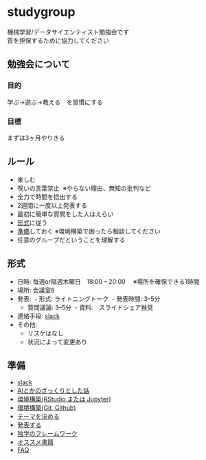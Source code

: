 # studygroup
機械学習/データサイエンティスト勉強会です  
質を担保するために協力してください

## 勉強会について
### 目的
学ぶ→遊ぶ→教える　を習慣にする

### 目標
まずは3ヶ月やりきる

## ルール
- 楽しむ
- 呪いの言葉禁止  ※やらない理由、無知の批判など
- 全力で時間を捻出する
- 2週間に一度以上発表する
- 最初に簡単な質問をした人はえらい
- [形式](#形式)に従う
- [準備](#準備)しておく  ※環境構築で困ったら相談してください
- 任意のグループだということを理解する

## 形式
- 日時: 毎週or隔週木曜日　18:00 – 20:00　 ※場所を確保できる1時間
- 場所: 会議室6
- 発表:
  - 形式: ライトニングトーク
  - 発表時間: 3–5分
  - 質問議論: 3–5分
  - 資料:　スライドシェア推奨
- 連絡手段: [slack](slack.md)
- その他:
  - リスケはなし
  - 状況によって変更あり

## 準備
- [slack](slack.md)
- [AIとかのざっくりとした話](about_ai.md)
- [環境構築(RStudio または Jupyter)](editor.md)
- [環境構築(Git, Github)](git.md)
- [テーマを決める](theme.md)
- [発表する](presentation.md)
- [独学のフレームワーク](self_study.md)
- [オススメ書籍](books.md)
- [FAQ](faq.md) 

